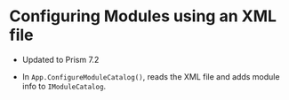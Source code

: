 # Configuring Modules using an XML file

+ Updated to Prism 7.2

+ In <code>App.ConfigureModuleCatalog()</code>, reads the XML file and adds module info to <code>IModuleCatalog</code>.